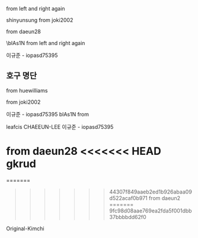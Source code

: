 from left and right again

shinyunsung
from joki2002

from daeun28

\blAs1N from left and right again

이규준 - iopasd75395

## 호구 명단

from huewilliams

from joki2002

이규준 - iopasd75395
blAs1N from 

leafcis
CHAEEUN-LEE
이규준 - iopasd75395

from daeun28
<<<<<<< HEAD
gkrud
=======
=======

> > > > > > > 44307f849aaeb2ed1b926abaa09d522acaf0b971
> > > > > > > from daeun2
=======
>>>>>>> 9fc98d08aae769ea2fda5f001dbb37bbbbdd62f0

Original-Kimchi